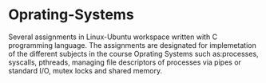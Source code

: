 # Oprating-Systems
Several assignments in Linux-Ubuntu workspace written with C programming language.
The assignments are designated for implemetation of the different subjects in the course Oprating Systems such as:processes, syscalls, pthreads, managing file descriptors of processes via pipes or standard I/O, mutex locks and shared memory.
